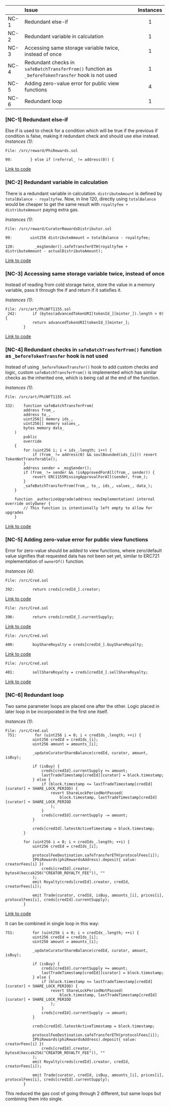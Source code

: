 | |Issue|Instances|
|-|:-|:-:|
| NC-1 | Redundant else-if | 1 |
| NC-2 | Redundant variable in calculation | 1 |
| NC-3 | Accessing same storage variable twice, instead of once | 1 |
| NC-4 | Redundant checks in `safeBatchTransferFrom()` function as `_beforeTokenTransfer` hook is not used | 1 |
| NC-5 | Adding zero-value error for public view functions | 4 |
| NC-6 | Redundant loop | 1 |
### [NC-1] Redundant else-if
Else if is used to check for a condition which will be true if the previous if condition is false, making it redundant check and should use else instead.
*Instances (1)*:
```solidity
File: /src/reward/PhiRewards.sol

99:        } else if (referral_ != address(0)) {

```
[Link to code](https://github.com/code-423n4/2024-08-phi/blob/8c0985f7a10b231f916a51af5d506dd6b0c54120/src/Cred.sol#L171)

### [NC-2] Redundant variable in calculation
There is a redundant variable in calculation. `distributeAmount` is defined by `totalBalance - royaltyfee`. Now, in line 120, directly using `totalBalance` would be cheaper to get the same result with `royaltyfee + distributeAmount` paying extra gas.

*Instances (1)*:
```solidity
File: /src/reward/CuratorRewardsDistributor.sol

99:        uint256 distributeAmount = totalBalance - royaltyfee;

120:         _msgSender().safeTransferETH(royaltyfee + distributeAmount - actualDistributeAmount);
```
[Link to code](https://github.com/code-423n4/2024-08-phi/blob/8c0985f7a10b231f916a51af5d506dd6b0c54120/src/reward/CuratorRewardsDistributor.sol#L120)

### [NC-3] Accessing same storage variable twice, instead of once
Instead of reading from cold storage twice, store the value in a memory variable, pass it through the if and return if it satisfies it.

*Instances (1)*:
```solidity
File: /src/art/PhiNFT1155.sol
 242:       if (bytes(advancedTokenURI[tokenId_][minter_]).length > 0) {
            return advancedTokenURI[tokenId_][minter_];
        } 

```
[Link to code](https://github.com/code-423n4/2024-08-phi/blob/8c0985f7a10b231f916a51af5d506dd6b0c54120/src/art/PhiNFT1155.sol#L242)

### [NC-4] Redundant checks in `safeBatchTransferFrom()` function as `_beforeTokenTransfer` hook is not used
Instead of using `_beforeTokenTransfer()` hook to add custom checks and logic, custom `safeBatchTransferFrom()` is implemented which has similar checks as the inherited one, which is being call at the end of the function.

*Instances (1)*:
```solidity
File: /src/art/PhiNFT1155.sol

332:    function safeBatchTransferFrom(
        address from_,
        address to_,
        uint256[] memory ids_,
        uint256[] memory values_,
        bytes memory data_
    )
        public
        override
    {
        for (uint256 i; i < ids_.length; i++) {
            if (from_ != address(0) && soulBounded(ids_[i])) revert TokenNotTransferable();
        }
        address sender = _msgSender();
        if (from_ != sender && !isApprovedForAll(from_, sender)) {
            revert ERC1155MissingApprovalForAll(sender, from_);
        }
        _safeBatchTransferFrom(from_, to_, ids_, values_, data_);
    }

    function _authorizeUpgrade(address newImplementation) internal override onlyOwner {
        // This function is intentionally left empty to allow for upgrades
    }

```
[Link to code](https://github.com/code-423n4/2024-08-phi/blob/8c0985f7a10b231f916a51af5d506dd6b0c54120/src/art/PhiNFT1155.sol#L323)

### [NC-5] Adding zero-value error for public view functions
Error for zero-value should be added to view functions, where zero/default value signifies that requested data has not been set yet, similar to ERC721 implementation of `ownerOf()` function.

*Instances (4)*:
```solidity
File: /src/Cred.sol

392:        return creds[credId_].creator;

```
[Link to code](https://github.com/code-423n4/2024-08-phi/blob/8c0985f7a10b231f916a51af5d506dd6b0c54120/src/Cred.sol#L392)

```solidity
File: /src/Cred.sol

396:        return creds[credId_].currentSupply;

```
[Link to code](https://github.com/code-423n4/2024-08-phi/blob/8c0985f7a10b231f916a51af5d506dd6b0c54120/src/Cred.sol#L396)

```solidity
File: /src/Cred.sol

400:        buyShareRoyalty = creds[credId_].buyShareRoyalty;

```
[Link to code](https://github.com/code-423n4/2024-08-phi/blob/8c0985f7a10b231f916a51af5d506dd6b0c54120/src/Cred.sol#L400)

```solidity
File: /src/Cred.sol

401:        sellShareRoyalty = creds[credId_].sellShareRoyalty;

```
[Link to code](https://github.com/code-423n4/2024-08-phi/blob/8c0985f7a10b231f916a51af5d506dd6b0c54120/src/Cred.sol#L401)

### [NC-6] Redundant loop
Two same parameter loops are placed one after the other. Logic placed in later loop in be incorporated in the first one itself.

*Instances (1)*:
```solidity
File: /src/Cred.sol
 751:        for (uint256 i = 0; i < credIds_.length; ++i) {
            uint256 credId = credIds_[i];
            uint256 amount = amounts_[i];

            _updateCuratorShareBalance(credId, curator, amount, isBuy);

            if (isBuy) {
                creds[credId].currentSupply += amount;
                lastTradeTimestamp[credId][curator] = block.timestamp;
            } else {
                if (block.timestamp <= lastTradeTimestamp[credId][curator] + SHARE_LOCK_PERIOD) {
                    revert ShareLockPeriodNotPassed(
                        block.timestamp, lastTradeTimestamp[credId][curator] + SHARE_LOCK_PERIOD
                    );
                }
                creds[credId].currentSupply -= amount;
            }

            creds[credId].latestActiveTimestamp = block.timestamp;
        }

        for (uint256 i = 0; i < credIds_.length; ++i) {
            uint256 credId = credIds_[i];

            protocolFeeDestination.safeTransferETH(protocolFees[i]);
            IPhiRewards(phiRewardsAddress).deposit{ value: creatorFees[i] }(
                creds[credId].creator, bytes4(keccak256("CREATOR_ROYALTY_FEE")), ""
            );
            emit Royalty(creds[credId].creator, credId, creatorFees[i]);

            emit Trade(curator, credId, isBuy, amounts_[i], prices[i], protocolFees[i], creds[credId].currentSupply);
        } 

```
[Link to code](https://github.com/code-423n4/2024-08-phi/blob/8c0985f7a10b231f916a51af5d506dd6b0c54120/src/Cred.sol#L751)

It can be combined in single loop in this way:

```solidity
751:        for (uint256 i = 0; i < credIds_.length; ++i) {
            uint256 credId = credIds_[i];
            uint256 amount = amounts_[i];

            _updateCuratorShareBalance(credId, curator, amount, isBuy);

            if (isBuy) {
                creds[credId].currentSupply += amount;
                lastTradeTimestamp[credId][curator] = block.timestamp;
            } else {
                if (block.timestamp <= lastTradeTimestamp[credId][curator] + SHARE_LOCK_PERIOD) {
                    revert ShareLockPeriodNotPassed(
                        block.timestamp, lastTradeTimestamp[credId][curator] + SHARE_LOCK_PERIOD
                    );
                }
                creds[credId].currentSupply -= amount;
            }

            creds[credId].latestActiveTimestamp = block.timestamp;

            protocolFeeDestination.safeTransferETH(protocolFees[i]);
            IPhiRewards(phiRewardsAddress).deposit{ value: creatorFees[i] }(
                creds[credId].creator, bytes4(keccak256("CREATOR_ROYALTY_FEE")), ""
            );
            emit Royalty(creds[credId].creator, credId, creatorFees[i]);

            emit Trade(curator, credId, isBuy, amounts_[i], prices[i], protocolFees[i], creds[credId].currentSupply);
        }
```
This reduced the gas cost of going through 2 different, but same loops but combining them into single.